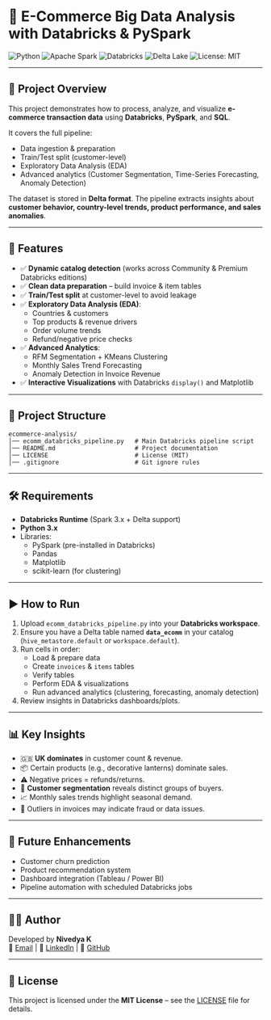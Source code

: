 # 🛒 E-Commerce Big Data Analysis with Databricks & PySpark


![Python](https://img.shields.io/badge/Python-3.x-blue?logo=python)
![Apache Spark](https://img.shields.io/badge/Apache_Spark-3.x-orange?logo=apachespark)
![Databricks](https://img.shields.io/badge/Databricks-Platform-red?logo=databricks)
![Delta Lake](https://img.shields.io/badge/Delta_Lake-Enabled-green?logo=databricks)
![License: MIT](https://img.shields.io/badge/License-MIT-green.svg)

---

## 📌 Project Overview
This project demonstrates how to process, analyze, and visualize **e-commerce transaction data** using **Databricks**, **PySpark**, and **SQL**.  

It covers the full pipeline:
- Data ingestion & preparation  
- Train/Test split (customer-level)  
- Exploratory Data Analysis (EDA)  
- Advanced analytics (Customer Segmentation, Time-Series Forecasting, Anomaly Detection)  

The dataset is stored in **Delta format**. The pipeline extracts insights about **customer behavior, country-level trends, product performance, and sales anomalies**.

---

## 🚀 Features
- ✅ **Dynamic catalog detection** (works across Community & Premium Databricks editions)  
- ✅ **Clean data preparation** – build invoice & item tables  
- ✅ **Train/Test split** at customer-level to avoid leakage  
- ✅ **Exploratory Data Analysis (EDA)**:
  - Countries & customers  
  - Top products & revenue drivers  
  - Order volume trends  
  - Refund/negative price checks  
- ✅ **Advanced Analytics**:
  - RFM Segmentation + KMeans Clustering  
  - Monthly Sales Trend Forecasting  
  - Anomaly Detection in Invoice Revenue  
- ✅ **Interactive Visualizations** with Databricks `display()` and Matplotlib  

---

## 📂 Project Structure
```
ecommerce-analysis/
│── ecomm_databricks_pipeline.py   # Main Databricks pipeline script
│── README.md                      # Project documentation
│── LICENSE                        # License (MIT)
│── .gitignore                     # Git ignore rules
```

---

## 🛠️ Requirements
- **Databricks Runtime** (Spark 3.x + Delta support)  
- **Python 3.x**  
- Libraries:
  - PySpark (pre-installed in Databricks)  
  - Pandas  
  - Matplotlib  
  - scikit-learn (for clustering)  

---

## ▶️ How to Run
1. Upload `ecomm_databricks_pipeline.py` into your **Databricks workspace**.  
2. Ensure you have a Delta table named **`data_ecomm`** in your catalog (`hive_metastore.default` or `workspace.default`).  
3. Run cells in order:  
   - Load & prepare data  
   - Create `invoices` & `items` tables  
   - Verify tables  
   - Perform EDA & visualizations  
   - Run advanced analytics (clustering, forecasting, anomaly detection)  
4. Review insights in Databricks dashboards/plots.  

---

## 📊 Key Insights
- 🇬🇧 **UK dominates** in customer count & revenue.  
- 📦 Certain products (e.g., decorative lanterns) dominate sales.  
- ⚠️ Negative prices = refunds/returns.  
- 👥 **Customer segmentation** reveals distinct groups of buyers.  
- 📈 Monthly sales trends highlight seasonal demand.  
- 🚨 Outliers in invoices may indicate fraud or data issues.  

---

## 🔮 Future Enhancements
- Customer churn prediction  
- Product recommendation system  
- Dashboard integration (Tableau / Power BI)  
- Pipeline automation with scheduled Databricks jobs  

---

## 👩‍💻 Author
Developed by **Nivedya K**  
📧 [Email](mailto:nivedyak1112@gmail.com) | 🔗 [LinkedIn](https://linkedin.com/in/nivedya-k) | 🐙 [GitHub](https://github.com/Nivedya2000)

---

## 📜 License
This project is licensed under the **MIT License** – see the [LICENSE](LICENSE) file for details.

